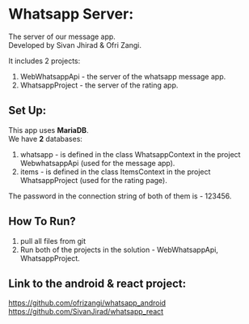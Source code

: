 # Whatsapp Server:

The server of our message app.<br/>
Developed by Sivan Jhirad & Ofri Zangi. <br/>


It includes 2 projects:
1. WebWhatsappApi - the server of the whatsapp message app.
2. WhatsappProject - the server of the rating app.

## Set Up:
This app uses **MariaDB**. <br/>
We have **2** databases:
1. whatsapp - is defined in the class WhatsappContext in the project WebwhatsappApi (used for the message app).
2. items -  is defined in the class ItemsContext in the project WhatsappProject (used for the rating page). <br/>

The password in the connection string of both of them is - 123456.

## How To Run?
1. pull all files from git
2. Run both of the projects in the solution - WebWhatsappApi, WhatsappProject.


## Link to the android & react project:
https://github.com/ofrizangi/whatsapp_android <br>
https://github.com/SivanJirad/whatsapp_react

